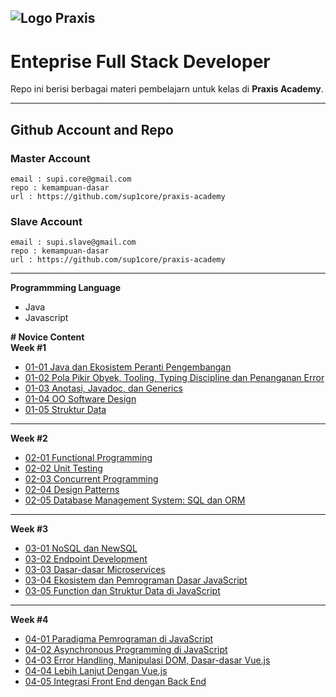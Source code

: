 ![Logo Praxis](http://praxisacademy.id/img/praxisnew.png)
---
# Enteprise Full Stack Developer
Repo ini berisi berbagai materi pembelajarn untuk kelas di __Praxis Academy__.

---
## Github Account and Repo
### Master Account
```
email : supi.core@gmail.com
repo : kemampuan-dasar
url : https://github.com/sup1core/praxis-academy
```

### Slave Account
```
email : supi.slave@gmail.com
repo : kemampuan-dasar
url : https://github.com/sup1core/praxis-academy
```
---
**Programmming Language**
* Java
* Javascript


**# Novice Content**\
**Week #1**
* [01-01 Java dan Ekosistem Peranti Pengembangan](https://github.com/sup1core/praxis-academy/tree/master/novice/01-01 "01-01 Java dan Ekosistem Peranti Pengembangan")
* [01-02 Pola Pikir Obyek, Tooling, Typing Discipline dan Penanganan Error](https://github.com/sup1core/praxis-academy/tree/master/novice/01-02 "01-02 Pola Pikir Obyek, Tooling, Typing Discipline dan Penanganan Error")
* [01-03 Anotasi, Javadoc, dan Generics](https://github.com/sup1core/praxis-academy/tree/master/novice/01-03 "01-3 Anotasi, Javadoc, dan Generics")
* [01-04 OO Software Design](https://github.com/sup1core/praxis-academy/tree/master/novice/01-04 "01-4 OO Software Design")
* [01-05 Struktur Data](https://github.com/sup1core/praxis-academy/tree/master/novice/01-05 "01-5 Struktur Data")
---
**Week #2**
* [02-01 Functional Programming](https://github.com/sup1core/praxis-academy/tree/master/novice/02-01 "Functional Programming")
* [02-02 Unit Testing](https://github.com/sup1core/praxis-academy/tree/master/novice/02-02 "Unit Testing")
* [02-03 Concurrent Programming](https://github.com/sup1core/praxis-academy/tree/master/novice/02-03 "Concurrent Programming")
* [02-04 Design Patterns](https://github.com/sup1core/praxis-academy/tree/master/novice/02-04 "Design Patterns")
* [02-05 Database Management System: SQL dan ORM](https://github.com/sup1core/praxis-academy/tree/master/novice/02-05 "Database Management System: SQL dan ORM")
---
**Week #3**
* [03-01 NoSQL dan NewSQL](https://github.com/sup1core/praxis-academy/tree/master/novice/03-01 "NoSQL dan NewSQL")
* [03-02 Endpoint Development](https://github.com/sup1core/praxis-academy/tree/master/novice/03-02 "Endpoint Development")
* [03-03 Dasar-dasar Microservices](https://github.com/sup1core/praxis-academy/tree/master/novice/03-03 "Dasar-dasar Microservices")
* [03-04 Ekosistem dan Pemrograman Dasar JavaScript](https://github.com/sup1core/praxis-academy/tree/master/novice/03-04 "Ekosistem dan Pemrograman Dasar JavaScript")
* [03-05 Function dan Struktur Data di JavaScript](https://github.com/sup1core/praxis-academy/tree/master/novice/03-05 "Function dan Struktur Data di JavaScript")
---
**Week #4**
* [04-01 Paradigma Pemrograman di JavaScript](https://github.com/sup1core/praxis-academy/tree/master/novice/04-01 "Paradigma Pemrograman di JavaScript")
* [04-02 Asynchronous Programming di JavaScript](https://github.com/sup1core/praxis-academy/tree/master/novice/04-02 "Asynchronous Programming di JavaScript")
* [04-03 Error Handling, Manipulasi DOM, Dasar-dasar Vue.js](https://github.com/sup1core/praxis-academy/tree/master/novice/04-03 "Error Handling, Manipulasi DOM, Dasar-dasar Vue.js")
* [04-04 Lebih Lanjut Dengan Vue.js](https://github.com/sup1core/praxis-academy/tree/master/novice/04-04 "Lebih Lanjut Dengan Vue.js")
* [04-05 Integrasi Front End dengan Back End](https://github.com/sup1core/praxis-academy/tree/master/novice/04-05 "Integrasi Front End dengan Back End")